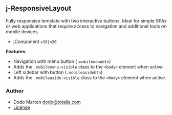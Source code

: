 ## j-ResponsiveLayout

Fully responsive template with two interactive buttons. Ideal for simple SPAs or web applications that require access to navigation and additional tools on mobile devices.

- jComponent `v19|v20`

__Features__:

- Navigation with menu button (`.mobilemenubtn`)
- Adds the `.mobilemenu-visible` class to the `<body>` element when active
- Left sidebar with button (`.mobileasidebtn`)
- Adds the `.mobileaside-visible` class to the `<body>` element when active.

### Author

- Dodo Marton <dodo@totaljs.com>
- [License](https://www.totaljs.com/license/)